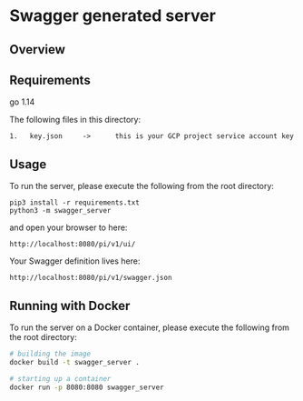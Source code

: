 # Swagger generated server

## Overview


## Requirements
go 1.14

The following files in this directory:
```
1.   key.json     ->      this is your GCP project service account key
```

## Usage
To run the server, please execute the following from the root directory:

```
pip3 install -r requirements.txt
python3 -m swagger_server
```

and open your browser to here:

```
http://localhost:8080/pi/v1/ui/
```

Your Swagger definition lives here:

```
http://localhost:8080/pi/v1/swagger.json
```

## Running with Docker

To run the server on a Docker container, please execute the following from the root directory:

```bash
# building the image
docker build -t swagger_server .

# starting up a container
docker run -p 8080:8080 swagger_server
```